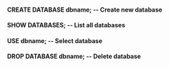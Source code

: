#### CREATE DATABASE dbname;      -- Create new database
#### SHOW DATABASES;              -- List all databases
#### USE dbname;                  -- Select database
#### DROP DATABASE dbname;        -- Delete database
